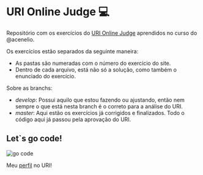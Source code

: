 # URI Online Judge :computer:
Repositório com os exercícios do [URI Online Judge](https://www.urionlinejudge.com.br/) aprendidos no curso do @acenelio.

Os exercícios estão separados da seguinte maneira:
- As pastas são numeradas com o número do exercício do site.
- Dentro de cada arquivo, está não só a solução, como também o enunciado do exercício.

Sobre as branchs:
- *develop*: Possui aquilo que estou fazendo ou ajustando, então nem sempre o que está nesta branch é o correto para a análise do URI.
- *master*: Aqui estão os exercícios já corrigidos e finalizados. Todo o código aqui já passou pela aprovação do URI.

## Let`s go code!

![go code](https://media.tenor.com/images/a235c7bf7001e2d0b02d133e0c6aa38e/tenor.gif)

Meu [perfil](https://www.urionlinejudge.com.br/judge/pt/profile/374348) no URI!
